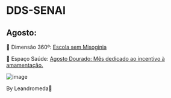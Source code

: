 # DDS-SENAI

## Agosto:

🔗 Dimensão 360º: [Escola sem Misoginia](https://we.tl/t-pB0nLmVB4N)

🔗 Espaço Saúde: [Agosto Dourado: Mês dedicado ao incentivo à amamentação.](https://github.com/user-attachments/assets/d3cc1b3c-7605-42a7-8814-5f9c5587aad5)

![image](https://github.com/user-attachments/assets/0e30ab2e-58ca-4eb3-ab16-f4287ad19e77)

By Leandromeda🌹
